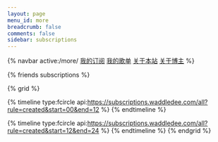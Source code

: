 ```yaml
---
layout: page
menu_id: more
breadcrumb: false
comments: false
sidebar: subscriptions
---
```


{% navbar active:/more/ [我的订阅](/more/) [我的歌单](/more/music/) [关于本站](/more/about/) [关于博主](/more/me/) %}

{% friends subscriptions %}

{% grid %}
<!-- cell -->
{% timeline type:fcircle api:https://subscriptions.waddledee.com/all?rule=created&start=00&end=12 %}
{% endtimeline %}
<!-- cell -->
{% timeline type:fcircle api:https://subscriptions.waddledee.com/all?rule=created&start=12&end=24 %}
{% endtimeline %}
{% endgrid %}

<style>
  .md-text .tag-plugin.timeline .timenode>.body, .md-text .tag-plugin.timeline .timenode>.header {
    overflow: hidden;
    text-overflow: ellipsis;
    white-space: nowrap;
  }
</style>
